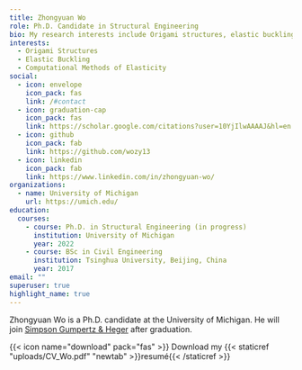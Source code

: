 ```yaml
---
title: Zhongyuan Wo
role: Ph.D. Candidate in Structural Engineering
bio: My research interests include Origami structures, elastic buckling, and reconfigurable structures.
interests:
  - Origami Structures
  - Elastic Buckling
  - Computational Methods of Elasticity
social:
  - icon: envelope
    icon_pack: fas
    link: /#contact
  - icon: graduation-cap
    icon_pack: fas
    link: https://scholar.google.com/citations?user=10YjIlwAAAAJ&hl=en
  - icon: github
    icon_pack: fab
    link: https://github.com/wozy13
  - icon: linkedin
    icon_pack: fab
    link: https://www.linkedin.com/in/zhongyuan-wo/
organizations:
  - name: University of Michigan
    url: https://umich.edu/
education:
  courses:
    - course: Ph.D. in Structural Engineering (in progress)
      institution: University of Michigan
      year: 2022
    - course: BSc in Civil Engineering
      institution: Tsinghua University, Beijing, China
      year: 2017
email: ""
superuser: true
highlight_name: true
---
```

Zhongyuan Wo is a Ph.D. candidate at the University of Michigan. He will join [Simpson Gumpertz & Heger](https://www.sgh.com/) after graduation.

{{< icon name="download" pack="fas" >}} Download my {{< staticref "uploads/CV_Wo.pdf" "newtab" >}}resumé{{< /staticref >}}
